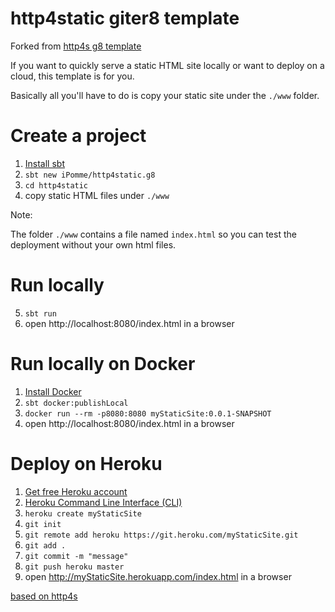# http4static giter8 template

Forked from [http4s g8 template](http4s/http4s.g8)

If you want to quickly serve a static HTML site locally or want to deploy on a cloud, this template is for you.

Basically all you'll have to do is copy your static site under the `./www` folder.

# Create a project
1. [Install sbt](http://www.scala-sbt.org/1.0/docs/Setup.html)
1. `sbt new iPomme/http4static.g8`
1. `cd http4static`
1. copy static HTML files under `./www`

Note: 

The folder `./www` contains a file named `index.html` so you can test the deployment without your own html files.

# Run locally
5. `sbt run`
6. open http://localhost:8080/index.html in a browser

# Run locally on Docker
1. [Install Docker](https://docs.docker.com/install/)
1. `sbt docker:publishLocal`
1. `docker run --rm -p8080:8080 myStaticSite:0.0.1-SNAPSHOT`
1. open http://localhost:8080/index.html in a browser

# Deploy on Heroku
1. [Get free Heroku account](https://signup.heroku.com/signup/dc)
1. [ Heroku Command Line Interface (CLI)](https://devcenter.heroku.com/articles/getting-started-with-scala#set-up)
1. `heroku create myStaticSite`
1. `git init`
1. `git remote add heroku https://git.heroku.com/myStaticSite.git`
1. `git add .`
1. `git commit -m "message"`
1. `git push heroku master`
1. open http://myStaticSite.herokuapp.com/index.html in a browser



[based on http4s](http://http4s.org/)
